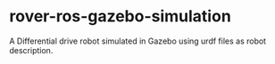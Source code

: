 # rover-ros-gazebo-simulation
A Differential drive robot simulated in Gazebo using urdf files as robot description. 
